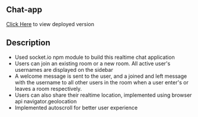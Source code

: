 ## Chat-app
[Click Here](https://chat-app-idrees.herokuapp.com/) to view deployed version

## Description
- Used socket.io npm module to build this realtime chat application
- Users can join an existing room or a new room. All active user's usernames are displayed on the sidebar
- A welcome message is sent to the user, and a joined and left message with the username to all other users in the room when a user enter's or leaves a room respectively.
- Users can also share their realtime location, implemented using browser api navigator.geolocation
- Implemented autoscroll for better user experience
